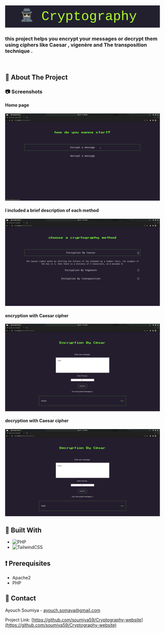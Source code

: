![Markdown Logo](./img/banner.png)
### this project helps you encrypt your messages or decrypt them using ciphers like Caesar , vigenère and The transposition technique .
<br>

## 📌 About The Project

### 📷 Screenshots

#### Home page 

![Product Name Screen Shot](./img/screens/homepage.png)

#### I included a brief description of each method

![Product Name Screen Shot](./img/screens/methods.png)

#### encryption with Caesar cipher 

![Product Name Screen Shot](./img/screens/encrCesar.png)

#### decryption with Caesar cipher 

![Product Name Screen Shot](./img/screens/decCesar.png)

## 🔧 Built With

* ![PHP](https://img.shields.io/badge/php-%23777BB4.svg?style=for-the-badge&logo=php&logoColor=white)
* ![TailwindCSS](https://img.shields.io/badge/tailwindcss-%2338B2AC.svg?style=for-the-badge&logo=tailwind-css&logoColor=white)

## ❗ Prerequisites

* Apache2
* PHP

## 🤝 Contact

Ayouch Soumiya - ayouch.somaya@gmail.com

Project Link: [https://github.com/soumiya59/Cryptography-website](https://github.com/soumiya59/Cryptography-website)